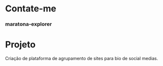 # Contate-me

### maratona-explorer

# Projeto
Criação de plataforma de agrupamento de sites para bio de social medias.
